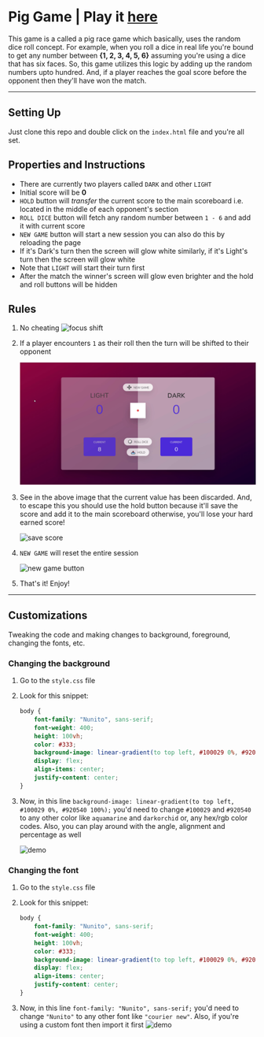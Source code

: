 # Pig Game | Play it [here](https://confusedrobo.github.io/zodiac-libra-pig-race/)

This game is a called a pig race game which basically, uses the random dice roll concept.
For example, when you roll a dice in real life you're bound to get any number between **{1, 2, 3, 4, 5, 6}** assuming you're using a dice that has six faces.
So, this game utilizes this logic by adding up the random numbers upto hundred. And, if a player reaches the goal score before the opponent then they'll have won the match.

---

## Setting Up

Just clone this repo and double click on the `index.html` file and you're all set.

## Properties and Instructions

-   There are currently two players called `DARK` and other `LIGHT`
-   Initial score will be **0**
-   `HOLD` button will _transfer_ the current score to the main scoreboard i.e. located in the middle of each opponent's section
-   `ROLL DICE` button will fetch any random number between `1 - 6` and add it with current score
-   `NEW GAME` button will start a new session you can also do this by reloading the page
-   If it's Dark's turn then the screen will glow white similarly, if it's Light's turn then the screen will glow white
-   Note that `LIGHT` will start their turn first
-   After the match the winner's screen will glow even brighter and the hold and roll buttons will be hidden

## Rules

1.  No cheating <img width="30" src="https://emojipedia-us.s3.dualstack.us-west-1.amazonaws.com/thumbs/160/au-kddi/190/smiling-face-with-smiling-eyes_1f60a.png" alt="focus shift" />
2.  If a player encounters `1` as their roll then the turn will be shifted to their opponent

    <img src="./readme-assets/FqILv5T.gif" alt="focus shift" />
3.  See in the above image that the current value has been discarded. And, to escape this you should use the hold button because it'll save the score and add it to the main scoreboard otherwise, you'll lose your hard earned score!

    <img src="./readme-assets/ibGku2B.gif" alt="save score" />
4.  `NEW GAME` will reset the entire session

    <img src="./readme-assets/fSXmTM2.gif" alt="new game button" />
5.  That's it! Enjoy!

---

## Customizations

Tweaking the code and making changes to background, foreground, changing the fonts, etc.

### Changing the background

1.  Go to the `style.css` file
2.  Look for this snippet:

    ```css
    body {
    	font-family: "Nunito", sans-serif;
    	font-weight: 400;
    	height: 100vh;
    	color: #333;
    	background-image: linear-gradient(to top left, #100029 0%, #920540 100%);
    	display: flex;
    	align-items: center;
    	justify-content: center;
    }
    ```

3.  Now, in this line `background-image: linear-gradient(to top left, #100029 0%, #920540 100%);` you'd need to change `#100029` and `#920540` to any other color like `aquamarine` and `darkorchid` or, any hex/rgb color codes. Also, you can play around with the angle, alignment and percentage as well

    <img src="./readme-assets/tSDVgzI.gif" alt="demo" />

### Changing the font

1.  Go to the `style.css` file
2.  Look for this snippet:

    ```css
    body {
    	font-family: "Nunito", sans-serif;
    	font-weight: 400;
    	height: 100vh;
    	color: #333;
    	background-image: linear-gradient(to top left, #100029 0%, #920540 100%);
    	display: flex;
    	align-items: center;
    	justify-content: center;
    }
    ```

3.  Now, in this line `font-family: "Nunito", sans-serif;` you'd need to change `"Nunito"` to any other font like `"courier new"`. Also, if you're using a custom font then import it first
    <img src="./readme-assets/ent18jr.gif" alt="demo" />
